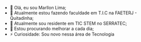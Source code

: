 - 👋 Olá, eu sou Marllon Lima;
- 🔭 Atualmente estou fazendo faculdade em T.I.C na FAETERJ - Quitadinha;
- 🌱 Atualmente sou residente em TIC STEM no SERRATEC;
- 🤔 Estou procurando melhorar a cada dia;
- ⚡ Curiosidade: Sou novo nessa área de Tecnologia

<!---
coder-marllon/coder-marllon is a ✨ special ✨ repository because its `README.md` (this file) appears on your GitHub profile.
You can click the Preview link to take a look at your changes.
--->
